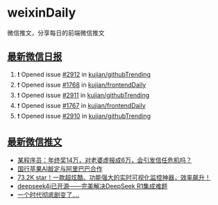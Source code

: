# weixinDaily
微信推文，分享每日的前端微信推文

## [最新微信日报](https://github.com/kujian/weixinDaily/issues)

<!--START_SECTION:activity-->
1. ❗ Opened issue [#2912](https://github.com/kujian/githubTrending/issues/2912) in [kujian/githubTrending](https://github.com/kujian/githubTrending)
2. ❗ Opened issue [#1768](https://github.com/kujian/frontendDaily/issues/1768) in [kujian/frontendDaily](https://github.com/kujian/frontendDaily)
3. ❗ Opened issue [#2911](https://github.com/kujian/githubTrending/issues/2911) in [kujian/githubTrending](https://github.com/kujian/githubTrending)
4. ❗ Opened issue [#1767](https://github.com/kujian/frontendDaily/issues/1767) in [kujian/frontendDaily](https://github.com/kujian/frontendDaily)
5. ❗ Opened issue [#2910](https://github.com/kujian/githubTrending/issues/2910) in [kujian/githubTrending](https://github.com/kujian/githubTrending)
<!--END_SECTION:activity-->


## [最新微信推文](https://weixin.qdkfweb.cn/)

<!-- BLOG-POST-LIST:START -->
- [某程序员：年终奖14万，对老婆虚报成6万，会引发信任危机吗？](https://weixin.qdkfweb.cn/63340.html)
- [国行苹果AI敲定与阿里巴巴合作](https://weixin.qdkfweb.cn/63345.html)
- [73.2K star！一款超炫酷、功能强大的实时可视化监控神器，效率飙升！](https://weixin.qdkfweb.cn/63342.html)
- [deepseek4j已开源——完美解决DeepSeek R1集成难题](https://weixin.qdkfweb.cn/63346.html)
- [一个时代彻底剧变了....](https://weixin.qdkfweb.cn/63322.html)
<!-- BLOG-POST-LIST:END -->